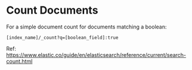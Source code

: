 # Count Documents

For a simple document count for documents matching a boolean:

```
[index_name]/_count?q=[boolean_field]:true
```

Ref:
https://www.elastic.co/guide/en/elasticsearch/reference/current/search-count.html
